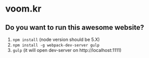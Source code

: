 # voom.kr

## Do you want to run this awesome website?

1. `npm install` (node version should be 5.X)
2. `npm install -g webpack-dev-server gulp`
3. `gulp` (it will open dev-server on http://localhost:1111)
